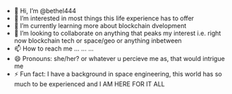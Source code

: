 - 👋 Hi, I’m @bethel444
- 👀 I’m interested in most things this life experience has to offer
- 🌱 I’m currently learning more about blockchain dvelopment
- 💞️ I’m looking to collaborate on anything that peaks my interest i.e. right now blockchain tech or space/geo or anything inbetween
- 📫 How to reach me ... ... ...
- 😄 Pronouns: she/her? or whatever u percieve me as, that would intrigue me
- ⚡ Fun fact: I have a background in space engineering, this world has so much to be experienced and I AM HERE FOR IT ALL

<!---
bethel444/bethel444 is a ✨ special ✨ repository because its `README.md` (this file) appears on your GitHub profile.
You can click the Preview link to take a look at your changes.
--->
